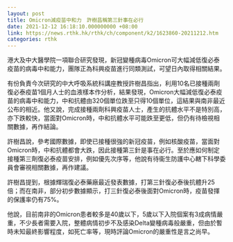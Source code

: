 ```yaml
---
layout: post
title: Omicron減疫苗中和力　許樹昌稱第三針事在必行
date: 2021-12-12 16:18:10.000000000 +08:00
link: https://news.rthk.hk/rthk/ch/component/k2/1623860-20211212.htm
categories: rthk
---
```


港大及中大醫學院一項聯合研究發現，新冠變種病毒Omicron可大幅減低復必泰疫苗的病毒中和能力，團隊正為科興疫苗進行同類測試，可望日內取得相關結果。

有份負責今次研究的中大呼吸系統科講座教授許樹昌指出，利用10名已接種兩劑復必泰疫苗1個月人士的血液樣本作分析，結果發現，Omicron大幅減低復必泰疫苗的病毒中和能力，中和抗體由320個單位跌至只得10個單位，這結果與南非最近公布的相近。他又說，完成接種兩劑科興疫苗人士，產生的抗體水平不是特別高，亦下跌較快，當面對Omicron時，中和抗體水平可能跌至更低，但仍有待檢視相關數據，再作結論。

許樹昌說，參考國際數據，即使已接種很強的新冠疫苗，例如核酸疫苗，當面對Omicron時，中和抗體都會大跌，因此接種第三針是事在必行。至於應如何制定接種第三劑復必泰疫苗安排，例如優先次序等，他說有待衞生防護中心轄下科學委員會審視相關數據，再作建議。

許樹昌提到，根據輝瑞復必泰藥廠最近發表數據，打第三針復必泰後抗體升25倍；而在南非，部分初步數據顯示，打三針復必泰後面對Omicron時，疫苗發揮的保護率仍有75%。

他說，目前南非的Omicron患者較多是40歲以下，5歲以下入院個案有3成病情嚴重，不少長者需要入院，整體病情初步不及感染Delta變種病毒般嚴重，但由於暫時未知最終影響程度，如死亡率等，現時評論Omicron的嚴重性是言之尚早。
